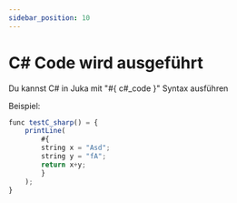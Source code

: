 ```yaml
---
sidebar_position: 10
---
```


# C# Code wird ausgeführt

Du kannst C# in Juka mit "#{ c#_code }" Syntax ausführen

Beispiel:
```jsx
func testC_sharp() = {
    printLine(
        #{
        string x = "Asd";
        string y = "fA";
        return x+y;
        }
    );
}
```